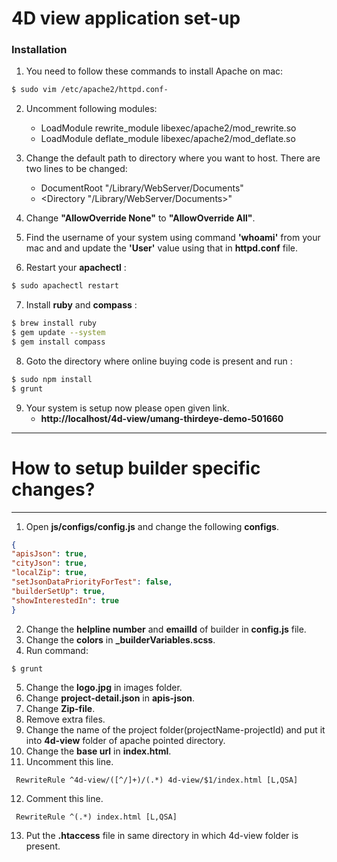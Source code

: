 # 4D view application set-up

### Installation

1. You need to follow these commands to install Apache on mac:

```sh
$ sudo vim /etc/apache2/httpd.conf-
```
2. Uncomment following modules: 
    * LoadModule rewrite_module libexec/apache2/mod_rewrite.so
    * LoadModule deflate_module libexec/apache2/mod_deflate.so

3. Change the default path to directory where you want to host. There are two lines to be changed:

    * DocumentRoot "/Library/WebServer/Documents"
    * <Directory "/Library/WebServer/Documents>"

4. Change **"AllowOverride None"** to **"AllowOverride All"**.
5. Find the username of your system using command **'whoami'** from your mac and and update the **'User'** value using that in **httpd.conf** file.
6. Restart your **apachectl** :

```sh
$ sudo apachectl restart
```

7. Install **ruby** and **compass** :   

```sh
$ brew install ruby
$ gem update --system
$ gem install compass
```
8. Goto the directory where online buying code is present and run : 
```sh
$ sudo npm install
$ grunt
```

9. Your system is setup now please open given link.
    *  **http://localhost/4d-view/umang-thirdeye-demo-501660**
    
***
# How to setup builder specific changes?
***
1. Open **js/configs/config.js** and change the following **configs**.

```json
{
"apisJson": true,
"cityJson": true, 
"localZip": true,
"setJsonDataPriorityForTest": false,
"builderSetUp": true,
"showInterestedIn": true
}
```
2. Change the **helpline number**  and **emailId** of builder in **config.js** file.
3. Change the **colors** in **_builderVariables.scss**.
4. Run command: 

```sh
$ grunt
```

5. Change the **logo.jpg** in images folder.
6. Change **project-detail.json** in **apis-json**.
7. Change **Zip-file**.
8. Remove extra files.
9. Change the name of the project folder(projectName-projectId) and put it into **4d-view** folder of apache pointed directory.
10. Change the **base url** in **index.html**.
11. Uncomment this line.
```javscript
 RewriteRule ^4d-view/([^/]+)/(.*) 4d-view/$1/index.html [L,QSA]
```
12. Comment this line.
```javscript
 RewriteRule ^(.*) index.html [L,QSA]
```
13. Put the **.htaccess** file in same directory in which 4d-view folder is present.
